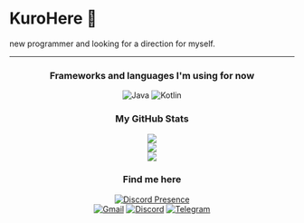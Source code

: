 # KuroHere 👋
new programmer and looking for a direction for myself.
<div align="center">

---

### Frameworks and languages I'm using for now

![Java](https://img.shields.io/badge/java-%23ED8B00.svg?style=for-the-badge&logo=openjdk&logoColor=white)
![Kotlin](https://img.shields.io/badge/kotlin-%237F52FF.svg?style=for-the-badge&logo=kotlin&logoColor=white)

### My GitHub Stats

![](https://github-readme-stats.vercel.app/api?username=KuroHere&theme=dark&hide_border=false&include_all_commits=false&count_private=false)<br/>
![](https://github-readme-streak-stats.herokuapp.com/?user=KuroHere&theme=dark&hide_border=false)<br/>
![](https://github-readme-stats.vercel.app/api/top-langs/?username=KuroHere&theme=dark&hide_border=false&include_all_commits=false&count_private=false&layout=compact)

### Find me here

[![Discord Presence](https://lanyard.cnrad.dev/api/605336588758679553)](https://discord.com/users/605336588758679553)
<br>
[![Gmail](https://img.shields.io/badge/Gmail-D14836?style=for-the-badge&logo=gmail&logoColor=white)](mailto:minhduc09925@gmail.com)
[![Discord](https://img.shields.io/badge/Discord-5865F2.svg?style=for-the-badge&logo=Discord&logoColor=white)](https://discord.com/users/605336588758679553)
[![Telegram](https://img.shields.io/badge/Telegram-2CA5E0?style=for-the-badge&logo=telegram&logoColor=white)](https://t.me/KuroH3re)
</div>
